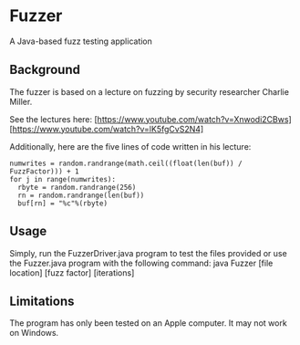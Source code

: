 # Fuzzer
A Java-based fuzz testing application

## Background
The fuzzer is based on a lecture on fuzzing by security researcher Charlie Miller.

See the lectures here:
[https://www.youtube.com/watch?v=Xnwodi2CBws]
[https://www.youtube.com/watch?v=lK5fgCvS2N4]

Additionally, here are the five lines of code written in his lecture:
```
numwrites = random.randrange(math.ceil((float(len(buf)) / FuzzFactor))) + 1
for j in range(numwrites):
  rbyte = random.randrange(256)
  rn = random.randrange(len(buf))
  buf[rn] = "%c"%(rbyte)
```

## Usage
Simply, run the FuzzerDriver.java program to test the files provided or use the Fuzzer.java program with the following command: java Fuzzer [file location] [fuzz factor] [iterations]

## Limitations
The program has only been tested on an Apple computer. It may not work on Windows.
